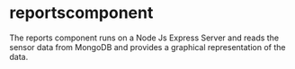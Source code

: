 # reportscomponent
The reports component runs on a Node Js Express Server and reads the sensor data from MongoDB and provides a graphical representation of the data.
